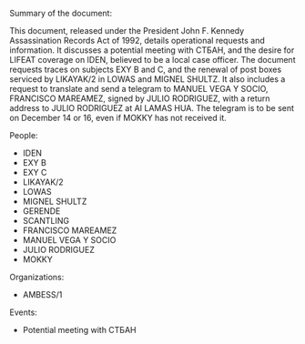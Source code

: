 Summary of the document:

This document, released under the President John F. Kennedy Assassination Records Act of 1992, details operational requests and information. It discusses a potential meeting with СТБАН, and the desire for LIFEAT coverage on IDEN, believed to be a local case officer. The document requests traces on subjects EXY B and C, and the renewal of post boxes serviced by LIKAYAK/2 in LOWAS and MIGNEL SHULTZ. It also includes a request to translate and send a telegram to MANUEL VEGA Y SOCIO, FRANCISCO MAREAMEZ, signed by JULIO RODRIGUEZ, with a return address to JULIO RODRIGUEZ at AI LAMAS HUA. The telegram is to be sent on December 14 or 16, even if MOKKY has not received it.

People:

*   IDEN
*   EXY B
*   EXY C
*   LIKAYAK/2
*   LOWAS
*   MIGNEL SHULTZ
*   GERENDE
*   SCANTLING
*   FRANCISCO MAREAMEZ
*   MANUEL VEGA Y SOCIO
*   JULIO RODRIGUEZ
*   MOKKY

Organizations:

*   AMBESS/1

Events:

*   Potential meeting with СТБАН

